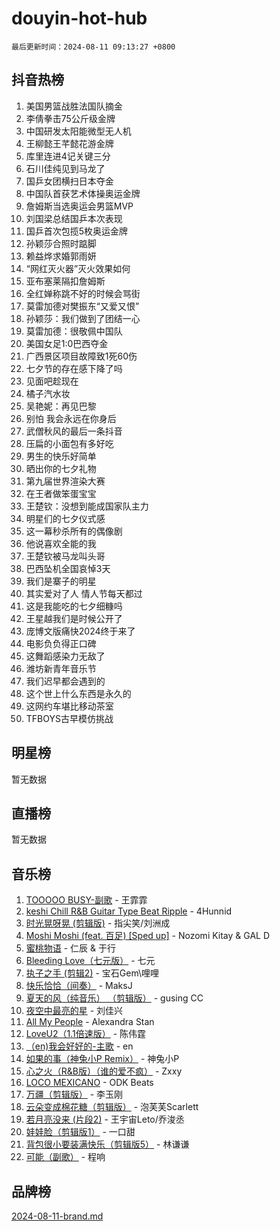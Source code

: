 # douyin-hot-hub

`最后更新时间：2024-08-11 09:13:27 +0800`

## 抖音热榜

1. 美国男篮战胜法国队摘金
1. 李倩拳击75公斤级金牌
1. 中国研发太阳能微型无人机
1. 王柳懿王芊懿花游金牌
1. 库里连进4记关键三分
1. 石川佳纯见到马龙了
1. 国乒女团横扫日本夺金
1. 中国队首获艺术体操奥运金牌
1. 詹姆斯当选奥运会男篮MVP
1. 刘国梁总结国乒本次表现
1. 国乒首次包揽5枚奥运金牌
1. 孙颖莎合照时踮脚
1. 赖益烨求婚郭雨妍
1. “网红灭火器”灭火效果如何
1. 亚布塞莱隔扣詹姆斯
1. 全红婵称跳不好的时候会骂街
1. 莫雷加德对樊振东“又爱又恨”
1. 孙颖莎：我们做到了团结一心
1. 莫雷加德：很敬佩中国队
1. 美国女足1:0巴西夺金
1. 广西景区项目故障致1死60伤
1. 七夕节的存在感下降了吗
1. 见面吧趁现在
1. 橘子汽水妆
1. 吴艳妮：再见巴黎
1. 别怕 我会永远在你身后
1. 武僧秋风的最后一条抖音
1. 压扁的小面包有多好吃
1. 男生的快乐好简单
1. 晒出你的七夕礼物
1. 第九届世界渲染大赛
1. 在王者做笨蛋宝宝
1. 王楚钦：没想到能成国家队主力
1. 明星们的七夕仪式感
1. 这一幕秒杀所有的偶像剧
1. 他说喜欢全能的我
1. 王楚钦被马龙叫头哥
1. 巴西坠机全国哀悼3天
1. 我们是寨子的明星
1. 其实爱对了人 情人节每天都过
1. 这是我能吃的七夕细糠吗
1. 王星越我们是时候公开了
1. 庞博文版痛快2024终于来了
1. 电影负负得正口碑
1. 这舞蹈感染力无敌了
1. 潍坊新青年音乐节
1. 我们迟早都会遇到的
1. 这个世上什么东西是永久的
1. 这网约车堪比移动茶室
1. TFBOYS古早模仿挑战

## 明星榜

暂无数据

## 直播榜

暂无数据

## 音乐榜

1. [TOOOOO BUSY-副歌](https://sf5-hl-cdn-tos.douyinstatic.com/obj/tos-cn-ve-2774/o0fmjGZetNDjSM5EimFs2QlzBg30YgByJMRQrC) - 王霏霏
1. [keshi Chill R&B Guitar Type Beat Ripple](https://sf5-hl-cdn-tos.douyinstatic.com/obj/tos-cn-ve-2774/okQIfmitAB3HpgZQo0YCEFEACcDhQngn0fkFIC) - 4Hunnid
1. [时光晃呀晃 (剪辑版)](https://sf3-cdn-tos.douyinstatic.com/obj/tos-cn-ve-2774/o8ACeQem3gwI1x3GIYGAfKG0LJebKFRJDwRwyW) - 指尖笑/刘洲成
1. [Moshi Moshi (feat. 百足) [Sped up]](https://sf5-hl-cdn-tos.douyinstatic.com/obj/tos-cn-ve-2774/ocCPFQcXJLeroaIdQLIGAoeeYM3OAUYGDguHXz) - Nozomi Kitay & GAL D
1. [蜜桃物语](https://sf3-cdn-tos.douyinstatic.com/obj/tos-cn-ve-2774/oIhOSCZtIACtYU4XQkngiW9kCBfVD1Fz9IYeqL) - 仁辰 & 于行
1. [Bleeding Love（七元版）](https://sf3-cdn-tos.douyinstatic.com/obj/tos-cn-ve-2774/oEgC9eZFHQ1MfSRnrfkzFp8AayDWqAQMABBgUs) - 七元
1. [执子之手 (剪辑2)](https://sf5-hl-cdn-tos.douyinstatic.com/obj/tos-cn-ve-2774/oUoZLQjCc31XzqsBnBQUNgeKtYPBcgbFDwtfcu) - 宝石Gem\哩哩
1. [快乐恰恰（间奏）](https://sf5-hl-cdn-tos.douyinstatic.com/obj/tos-cn-ve-2774/oMesum3HvWQXJxuMFeVYzf54o2QzH5aEBPOCAn) - MaksJ
1. [夏天的风（纯音乐） （剪辑版）](https://sf5-hl-cdn-tos.douyinstatic.com/obj/tos-cn-ve-2774/oUzLjBZZFQAoNRmGokEeD5zfQCObp6UeFAnTa6) - gusing CC
1. [夜空中最亮的星](https://sf5-hl-cdn-tos.douyinstatic.com/obj/tos-cn-ve-2774/o4IfgGwqqnFeXEMGaS8JBzJAdayAaCeoxqbjCD) - 刘佳兴
1. [All My People](https://sf5-hl-cdn-tos.douyinstatic.com/obj/tos-cn-ve-2774/c7773e6b7c3f4bd9b26cd85b0cfa4eff) - Alexandra Stan
1. [LoveU2（1.1倍速版）](https://sf5-hl-cdn-tos.douyinstatic.com/obj/tos-cn-ve-2774/oQMeDffLaEmgMwgCOEMAFCI6INzoFPgWdD0rsa) - 陈伟霆
1. [（en)我会好好的-主歌](https://sf3-cdn-tos.douyinstatic.com/obj/tos-cn-ve-2774/oUrYpIdrvCbA8m8yAZjbMWjUkL6tiinWMkBTs) - en
1. [如果的事（神兔小P Remix）](https://sf5-hl-cdn-tos.douyinstatic.com/obj/tos-cn-ve-2774/okHtAffz3g4ZB0BMQn9iC9BC6AciI3xCmgQTqt) - 神兔小P
1. [心之火（R&B版）（谁的爱不疯）](https://sf5-hl-cdn-tos.douyinstatic.com/obj/tos-cn-ve-2774/okemkEDaIBBE3OosftCgMxlFkLQZRw37t36ZQv) - Zxxy
1. [LOCO MEXICANO](https://sf5-hl-cdn-tos.douyinstatic.com/obj/tos-cn-ve-2774/owxVoxJorA4ILBfsMAjU6t7O1xW9w0tS7EYzh6) - ODK Beats
1. [万疆（剪辑版）](https://sf5-hl-cdn-tos.douyinstatic.com/obj/tos-cn-ve-2774/ooG7oVgFlDTelKCjCsTTobQvbdtj1BBQXnfZd8) - 李玉刚
1. [云朵变成棉花糖（剪辑版）](https://sf3-cdn-tos.douyinstatic.com/obj/tos-cn-ve-2774/o8LC84GQLALFfXeyJmh8KE61byVQYMMeAZLfEI) - 泡芙芙Scarlett
1. [若月亮没来 (片段2)](https://sf5-hl-cdn-tos.douyinstatic.com/obj/tos-cn-ve-2774/ocQavLLjkCOeDxGyYeIMGgNAIwJ0QXE1Ve3Fzv) - 王宇宙Leto/乔浚丞
1. [娃娃脸（剪辑版1）](https://sf3-cdn-tos.douyinstatic.com/obj/tos-cn-ve-2774/oIimSCgQoNUePTAZ1Ba7TeADY4KetGYsVFeaaB) - 一口甜
1. [背包很小要装满快乐（剪辑版5）](https://sf5-hl-cdn-tos.douyinstatic.com/obj/tos-cn-ve-2774/oUqSJIiBjw2pxsBAiQRmkbZGJrlGCMBPpIW90) - 林谦谦
1. [可能（副歌）](https://sf5-hl-cdn-tos.douyinstatic.com/obj/tos-cn-ve-2774/cde1731888894259b333569393c2fb51) - 程响

## 品牌榜

[2024-08-11-brand.md](2024-08-11-brand.md)
